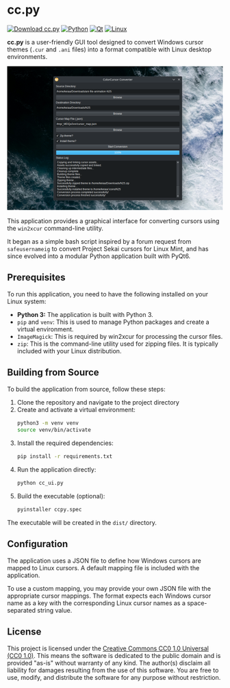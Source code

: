 # cc.py

[![Download cc.py](https://img.shields.io/badge/Download-Release-blue?style=flat&logo=github)](https://github.com/keiaa-75/cc.py/releases)
[![Python](https://img.shields.io/badge/Made%20with-Python-1f425f.svg?style=flat&logo=python)](https://www.python.org/)
[![Qt](https://img.shields.io/badge/Made%20with-Qt-41CD52.svg?style=flat&logo=qt)](https://www.qt.io/)
[![Linux](https://img.shields.io/badge/Supports-Linux-FCC624.svg?style=flat&logo=linux)](https://www.linux.org/)

**cc.py** is a user-friendly GUI tool designed to convert Windows cursor themes (`.cur` and `.ani` files) into a format compatible with Linux desktop environments.

![cc.py running on my desktop](program-screenshot.png)

This application provides a graphical interface for converting cursors using the `win2xcur` command-line utility.

It began as a simple bash script inspired by a forum request from `safeusernameig` to convert Project Sekai cursors for Linux Mint, and has since evolved into a modular Python application built with PyQt6.

## Prerequisites

To run this application, you need to have the following installed on your Linux system:

- **Python 3:** The application is built with Python 3.
- `pip` and `venv`: This is used to manage Python packages and create a virtual environment.
- `ImageMagick`: This is required by win2xcur for processing the cursor files.
- `zip`: This is the command-line utility used for zipping files. It is typically included with your Linux distribution.


## Building from Source

To build the application from source, follow these steps:

1. Clone the repository and navigate to the project directory
2. Create and activate a virtual environment:
   ```bash
   python3 -m venv venv
   source venv/bin/activate
   ```
3. Install the required dependencies:
   ```bash
   pip install -r requirements.txt
   ```
4. Run the application directly:
   ```bash
   python cc_ui.py
   ```
5. Build the executable (optional):
   ```bash
   pyinstaller ccpy.spec
   ```
   
The executable will be created in the `dist/` directory.


## Configuration

The application uses a JSON file to define how Windows cursors are mapped to Linux cursors. A default mapping file is included with the application.

To use a custom mapping, you may provide your own JSON file with the appropriate cursor mappings. The format expects each Windows cursor name as a key with the corresponding Linux cursor names as a space-separated string value.


## License

This project is licensed under the [Creative Commons CC0 1.0 Universal (CC0 1.0)](LICENSE). This means the software is dedicated to the public domain and is provided "as-is" without warranty of any kind. The author(s) disclaim all liability for damages resulting from the use of this software. You are free to use, modify, and distribute the software for any purpose without restriction.
